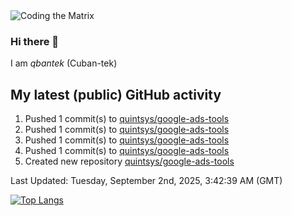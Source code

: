 <img alt="Coding the Matrix" src="https://github.com/user-attachments/assets/59fbca1f-0b00-464b-a8c9-24de1ec70c75">

### Hi there 👋

I am *qbantek* (Cuban-tek)

<!--
**qbantek/qbantek** is a ✨ _special_ ✨ repository because its `README.md` (this file) appears on your GitHub profile.

Here are some ideas to get you started:

- 🔭 I’m currently working on ...
- 🌱 I’m currently learning ...
- 👯 I’m looking to collaborate on ...
- 🤔 I’m looking for help with ...
- 💬 Ask me about ...
- 📫 How to reach me: ...
- ⚡ Fun fact: ...
-->

## My latest (public) GitHub activity
<!--RECENT_ACTIVITY:start-->
1. Pushed 1 commit(s) to [quintsys/google-ads-tools](https://github.com/quintsys/google-ads-tools)<br>
2. Pushed 1 commit(s) to [quintsys/google-ads-tools](https://github.com/quintsys/google-ads-tools)<br>
3. Pushed 1 commit(s) to [quintsys/google-ads-tools](https://github.com/quintsys/google-ads-tools)<br>
4. Pushed 1 commit(s) to [quintsys/google-ads-tools](https://github.com/quintsys/google-ads-tools)<br>
5. Created new repository [quintsys/google-ads-tools](https://github.com/quintsys/google-ads-tools)<br>
<!--RECENT_ACTIVITY:end-->

<!--RECENT_ACTIVITY:last_update-->
Last Updated: Tuesday, September 2nd, 2025, 3:42:39 AM (GMT)
<!--RECENT_ACTIVITY:last_update_end-->


[![Top Langs](https://github-readme-stats.vercel.app/api/top-langs/?username=qbantek&langs_count=10&hide_progress=true)](https://github.com/anuraghazra/github-readme-stats)
